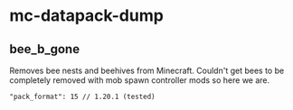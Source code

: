 # mc-datapack-dump

## bee_b_gone
Removes bee nests and beehives from Minecraft. Couldn't get bees to be completely removed with mob spawn controller mods so here we are.

```
"pack_format": 15 // 1.20.1 (tested)
```
